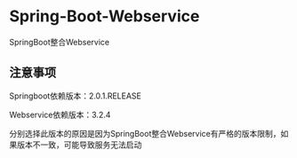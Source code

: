 # Spring-Boot-Webservice

SpringBoot整合Webservice

## 注意事项

Springboot依赖版本：2.0.1.RELEASE

Webservice依赖版本：3.2.4

分别选择此版本的原因是因为SpringBoot整合Webservice有严格的版本限制，如果版本不一致，可能导致服务无法启动